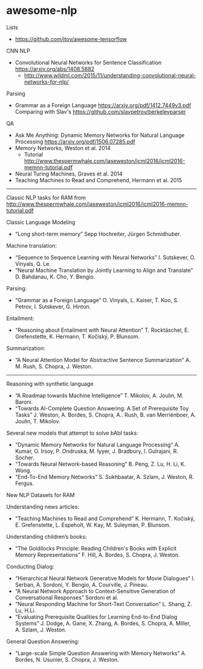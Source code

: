 # awesome-nlp

Lists

- https://github.com/jtoy/awesome-tensorflow
  
CNN NLP

- Convolutional Neural Networks for Sentence Classification https://arxiv.org/abs/1408.5882
  - http://www.wildml.com/2015/11/understanding-convolutional-neural-networks-for-nlp/

  
Parsing

- Grammar as a Foreign Language https://arxiv.org/pdf/1412.7449v3.pdf
  Comparing with Slav's https://github.com/slavpetrov/berkeleyparser

QA

- Ask Me Anything: Dynamic Memory Networks for Natural Language Processing https://arxiv.org/pdf/1506.07285.pdf
- Memory Networks, Weston et al. 2014
  - Tutorial http://www.thespermwhale.com/jaseweston/icml2016/icml2016-memnn-tutorial.pdf
- Neural Turing Machines, Graves et al. 2014
- Teaching Machines to Read and Comprehend, Hermann et al. 2015

---

Classic NLP tasks for RAM from http://www.thespermwhale.com/jaseweston/icml2016/icml2016-memnn-tutorial.pdf

Classic Language Modeling

- “Long short-term memory” Sepp Hochreiter, Jürgen Schmidhuber.
  
Machine translation:

- “Sequence to Sequence Learning with Neural Networks” I. Sutskever, O. Vinyals, Q. Le.
- “Neural Machine Translation by Jointly Learning to Align and Translate” D. Bahdanau, K. Cho, Y. Bengio.

Parsing:

- “Grammar as a Foreign Language” O. Vinyals, L. Kaiser, T. Koo, S. Petrov, I. Sutskever, G. Hinton.

Entailment:

- “Reasoning about Entailment with Neural Attention” T. Rocktäschel, E. Grefenstette, K. Hermann, T. Kočiský, P. Blunsom.

Summarization:

- “A Neural Attention Model for Abstractive Sentence Summarization” A. M. Rush, S. Chopra, J. Weston. 

---

Reasoning with synthetic language

- “A Roadmap towards Machine Intelligence” T. Mikolov, A. Joulin, M. Baroni.
- “Towards AI-Complete Question Answering: A Set of Prerequisite Toy Tasks” J. Weston, A. Bordes, S. Chopra, A.. Rush, B. van Merriënboer, A. Joulin, T. Mikolov.

Several new models that attempt to solve bAbI tasks:

- “Dynamic Memory Networks for Natural Language Processing” A. Kumar, O. Irsoy, P. Ondruska, M. Iyyer, J. Bradbury, I. Gulrajani, R. Socher.
- “Towards Neural Network-based Reasoning” B. Peng, Z. Lu, H. Li, K. Wong.
- “End-To-End Memory Networks” S. Sukhbaatar, A. Szlam, J. Weston, R. Fergus.

New NLP Datasets for RAM

Understanding news articles:

- “Teaching Machines to Read and Comprehend” K. Hermann, T. Kočiský, E. Grefenstette, L. Espeholt, W. Kay, M. Suleyman, P. Blunsom.

Understanding children’s books:

- “The Goldilocks Principle: Reading Children's Books with Explicit Memory Representations” F. Hill, A. Bordes, S. Chopra, J. Weston.

Conducting Dialog:

- “Hierarchical Neural Network Generative Models for Movie Dialogues” I. Serban, A. Sordoni, Y. Bengio, A. Courville, J. Pineau.
- “A Neural Network Approach to Context-Sensitive Generation of Conversational Responses” Sordoni et al.
- “Neural Responding Machine for Short-Text Conversation” L. Shang, Z. Lu, H.Li.
- “Evaluating Prerequisite Qualities for Learning End-to-End Dialog Systems” J. Dodge, A. Gane, X. Zhang, A. Bordes, S. Chopra, A. Miller, A. Szlam, J. Weston.

General Question Answering:

- “Large-scale Simple Question Answering with Memory Networks” A. Bordes, N. Usunier, S. Chopra, J. Weston. 

